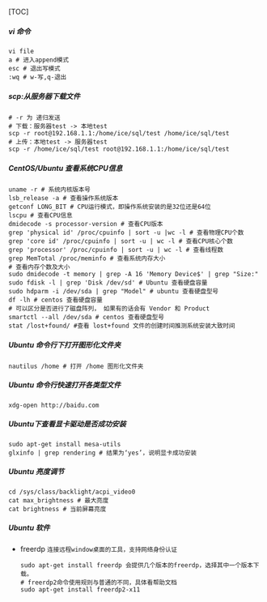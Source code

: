 [TOC]

##### vi 命令

```shell
vi file
a # 进入append模式
esc # 退出写模式
:wq # w-写,q-退出
```

##### scp:从服务器下载文件

```shell
# -r 为 递归发送
# 下载：服务器test -> 本地test
scp -r root@192.168.1.1:/home/ice/sql/test /home/ice/sql/test
# 上传：本地test -> 服务器test
scp -r /home/ice/sql/test root@192.168.1.1:/home/ice/sql/test
```

##### CentOS/Ubuntu 查看系统CPU信息

```shell
uname -r # 系统内核版本号
lsb_release -a # 查看操作系统版本
getconf LONG_BIT # CPU运行模式，即操作系统安装的是32位还是64位
lscpu # 查看CPU信息
dmidecode -s processor-version # 查看CPU版本
grep 'physical id' /proc/cpuinfo | sort -u |wc -l # 查看物理CPU个数
grep 'core id' /proc/cpuinfo | sort -u | wc -l # 查看CPU核心个数
grep 'processor' /proc/cpuinfo | sort -u | wc -l # 查看线程数
grep MemTotal /proc/meminfo # 查看系统内存大小
# 查看内存个数及大小
sudo dmidecode -t memory | grep -A 16 'Memory Device$' | grep "Size:"
sudo fdisk -l | grep 'Disk /dev/sd' # Ubuntu 查看硬盘容量
sudo hdparm -i /dev/sda | grep "Model" # ubuntu 查看硬盘型号
df -lh # centos 查看硬盘容量
# 可以区分是否进行了磁盘阵列， 如果有的话会有 Vendor 和 Product 
smartctl --all /dev/sda # centos 查看硬盘型号
stat /lost+found/ #查看 lost+found 文件的创建时间推测系统安装大致时间
```

##### Ubuntu 命令行下打开图形化文件夹

```shell
nautilus /home # 打开 /home 图形化文件夹
```

##### Ubuntu 命令行快速打开各类型文件

```shell
xdg-open http://baidu.com
```

##### Ubuntu下查看显卡驱动是否成功安装

```shell
sudo apt-get install mesa-utils
glxinfo | grep rendering # 结果为‘yes’，说明显卡成功安装
```

##### Ubuntu 亮度调节

```shell
cd /sys/class/backlight/acpi_video0
cat max_brightness # 最大亮度
cat brightness # 当前屏幕亮度
```
##### Ubuntu 软件

+ freerdp `连接远程window桌面的工具，支持网络身份认证`

  ```shell
  sudo apt-get install freerdp 会提供几个版本的freerdp，选择其中一个版本下载。
  # freerdp2命令使用规则与普通的不同，具体看帮助文档
  sudo apt-get install freerdp2-x11 
  ```
